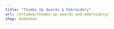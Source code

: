 ```yaml
---
title: "Thumbs Up Awards & Embroidery"
url: /ottumwa/thumbs-up-awards-und-embroidery/
shop: Andenken
---
```

